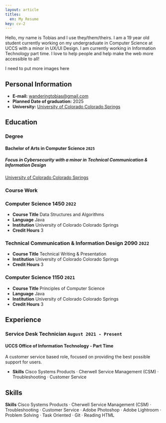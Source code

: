 ```yaml
---
layout: article
titles:
  en: My Resume
key: cv-2
---
```



Hello, my name is Tobias and I use they/them/theirs. I am a 19 year old student currently working on my undergraduate in Computer Science at UCCS with a minor in UX/UI Design. I am currently working in Information Technology part time. I love to help people and help make the web more accessible to all!

I need to put more images here

## Personal Information

- **E-mail:** wanderingtobias@gmail.com
- **Planned Date of graduation:** 2025  
- **University:** [University of Colorado Colorado Springs](http://www.uccs.edu)  

## Education

### Degree
#### Bachelor of Arts in Computer Science `2025`
##### Focus in Cybersecurity with a minor in Technical Communication & Information Design
[University of Colorado Colorado Springs](https://www.uccs.edu)


### Course Work

### Computer Science 1450 `2022`
- **Course Title** Data Structures and Algorithms
- **Language** Java
- **Institution** University of Colorado Colorado Springs  
- **Credit Hours** 3

### Technical Communication & Information Design 2090 `2022`
- **Course Title** Technical Writing & Presentation
- **Institution** University of Colorado Colorado Springs  
- **Credit Hours** 3

### Computer Science 1150 `2021`
- **Course Title** Principles of Computer Science
- **Language** Java
- **Institution** University of Colorado Colorado Springs  
- **Credit Hours** 3


## Experience
### Service Desk Technician `August 2021 - Present`
#### UCCS Office of Information Technology - Part Time
A customer service based role, focused on providing the best possible support for users. 
- **Skills** Cisco Systems Products · Cherwell Service Management (CSM) · Troubleshooting · Customer Service

## Skills

**Skills** Cisco Systems Products · Cherwell Service Management (CSM) · Troubleshooting · Customer Service · Adobe Photoshop · Adobe Lightroom · Problem Solving · Task Oriented · Git · Reading HTML 
